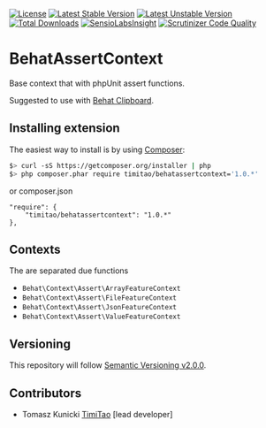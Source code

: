 
[![License](https://poser.pugx.org/timitao/behatassertcontext/license.svg)](https://packagist.org/packages/timitao/behatassertcontext)
[![Latest Stable Version](https://poser.pugx.org/timitao/behatassertcontext/v/stable.svg)](https://packagist.org/packages/timitao/behatassertcontext)
[![Latest Unstable Version](https://poser.pugx.org/timitao/behatassertcontext/v/unstable.svg)](https://packagist.org/packages/timitao/behatassertcontext) 
[![Total Downloads](https://poser.pugx.org/timitao/behatassertcontext/downloads.svg)](https://packagist.org/packages/timitao/behatassertcontext)
[![SensioLabsInsight](https://insight.sensiolabs.com/projects/f7fdff89-0a7a-474a-989b-984844fb439d/mini.png)](https://insight.sensiolabs.com/projects/f7fdff89-0a7a-474a-989b-984844fb439d)
[![Scrutinizer Code Quality](https://scrutinizer-ci.com/g/timitao/behatassertcontext/badges/quality-score.png?b=master)](https://scrutinizer-ci.com/g/timitao/behatassertcontext/?branch=master)


BehatAssertContext
==================

Base context that with phpUnit assert functions.

Suggested to use with [Behat Clipboard](https://github.com/timiTao/BehatClipboard).

## Installing extension

The easiest way to install is by using [Composer](https://getcomposer.org):

```bash
$> curl -sS https://getcomposer.org/installer | php
$> php composer.phar require timitao/behatassertcontext='1.0.*'
```

or composer.json

    "require": {
        "timitao/behatassertcontext": "1.0.*"
    },
    
## Contexts

The are separated due functions

* ``Behat\Context\Assert\ArrayFeatureContext``
* ``Behat\Context\Assert\FileFeatureContext``
* ``Behat\Context\Assert\JsonFeatureContext``
* ``Behat\Context\Assert\ValueFeatureContext``

## Versioning
 
This repository will follow [Semantic Versioning v2.0.0](http://semver.org/spec/v2.0.0.html).

## Contributors

* Tomasz Kunicki [TimiTao](http://github.com/timiTao) [lead developer]
